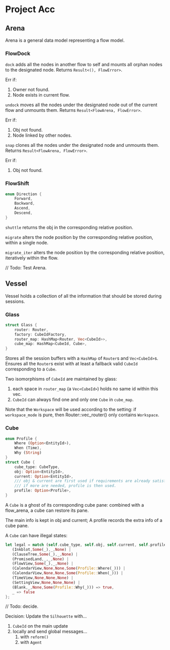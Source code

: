 # Project Acc

## Arena

Arena is a general data model representing a flow model.

### FlowDock

`dock` adds all the nodes in another flow to self and mounts all orphan nodes to the designated node. Returns `Result<(), FlowError>`.

Err if:
1. Owner not found.
2. Node exists in current flow.

`undock` moves all the nodes under the designated node out of the current flow and unmounts them. Returns `Result<FlowArena, FlowError>`. 

Err if:
1. Obj not found.
2. Node linked by other nodes.

`snap` clones all the nodes under the designated node and unmounts them. Returns `Result<FlowArena, FlowError>`.

Err if:
1. Obj not found.

### FlowShift

```rust
enum Direction {
    Forward,
    Backward,
    Ascend,
    Descend,
}
```

`shuttle` returns the obj in the corresponding relative position.

`migrate` alters the node position by the corresponding relative position, within a single node.

`migrate_iter` alters the node position by the corresponding relative position, iteratively within the flow.

// Todo: Test Arena.

## Vessel

Vessel holds a collection of all the information that should be stored during sessions. 

### Glass

```rust
struct Glass {
    router: Router,
    factory: CubeIdFactory,
    router_map: HashMap<Router, Vec<CubeId>>,
    cube_map: HashMap<CubeId, Cube>,
}
```

Stores all the session buffers with a `HashMap` of `Router`s and `Vec<CubeId>`s. Ensures all the `Router`s exist with at least a fallback valid `CubeId` corresponding to a `Cube`.

Two isomorphisms of `CubeId` are maintained by glass:
1. each space in `router_map` (a `Vec<CubeId>`) holds no same id within this vec.
2. `CubeId` can always find one and only one `Cube` in `cube_map`.

Note that the `Workspace` will be used according to the setting: if `workspace_mode` is pure, then Router::vec_router() only contains `Workspace`.

### Cube

```rust
enum Profile {
    Where (Option<EntityId>),
    When (Time),
    Why (String)
}
struct Cube {
    cube_type: CubeType,
    obj: Option<EntityId>,
    current: Option<EntityId>,
    /// obj & current are first used if requirements are already satisfied; 
    /// if more are needed, profile is then used.
    profile: Option<Profile>,
}
```

A `Cube` is a ghost of its corresponding cube pane: combined with a flow_arena, a cube can restore its pane. 

The main info is kept in obj and current; A profile records the extra info of a cube pane. 

A `Cube` can have illegal states:

```rust
let legal = match (self.cube_type, self.obj, self.current, self.profile.clone()) {
   (Inkblot,Some(_),_,None) |
   (ClauseTree,Some(_),_,None) |
   (PromisedLand,_,_,None) |
   (FlowView,Some(_),_,None) |
   (CalendarView,None,None,Some(Profile::Where(_))) |
   (CalendarView,None,None,Some(Profile::When(_))) |
   (TimeView,None,None,None) |
   (SettingView,None,None,None) |
   (Blank,_,None,Some(Profile::Why(_))) => true,
   _ => false
};
```

// Todo: decide.

Decision: Update the `Silhouette` with...
1. `CubeId` on the main update
2. locally and send global messages...
   1. with `reform()`
   2. with `Agent`

